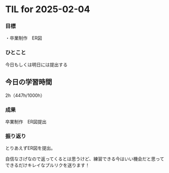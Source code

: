 # TIL for 2025-02-04

### 目標  
・卒業制作　ER図

### ひとこと
今日もしくは明日には提出する

## 今日の学習時間

2h（447h/1000h）
  
### 成果
卒業制作　ER図提出

### 振り返り 
とりあえずER図を提出。

自信なさげなので返ってくるとは思うけど、練習できる今はいい機会だと思ってできるだけキレイなプルリクを送ります！
